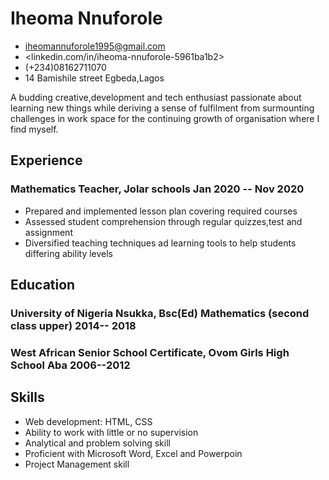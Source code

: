<!-- The (first) h1 will be used as the <title> of the HTML page -->
# Iheoma Nnuforole

<!-- The unordered list immediately after the h1 will be formatted on a single
line. It is intended to be used for contact details -->
- <iheomannuforole1995@gmail.com>
- <linkedin.com/in/iheoma-nnuforole-5961ba1b2>
- (+234)08162711070
- 14 Bamishile street Egbeda,Lagos

<!-- The paragraph after the h1 and ul and before the first h2 is optional. It
is intended to be used for a short summary. -->
A budding creative,development and tech enthusiast passionate about learning new things while deriving a sense of
fulfilment from surmounting challenges in work space for the continuing growth of organisation where I find myself.

## Experience

<!-- You have to wrap the "left" and "right" half of these headings in spans by
hand -->
### <span>Mathematics Teacher, Jolar schools</span> <span>Jan 2020 -- Nov 2020</span>

 - Prepared and implemented lesson plan covering required courses
 - Assessed student comprehension through regular quizzes,test and assignment
 - Diversified teaching techniques ad learning tools to help students differing 
   ability levels


## Education

### <span>University of Nigeria Nsukka, Bsc(Ed) Mathematics (second class upper)</span> <span>2014-- 2018</span>

### <span>West African Senior School Certificate, Ovom Girls High School Aba</span> <span>2006--2012</span>

## Skills

 - Web development: HTML, CSS
 - Ability to work with little or no supervision
 - Analytical and problem solving skill
 - Proficient with Microsoft Word, Excel and Powerpoin
 - Project Management skill
 
 
